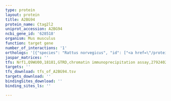 ```yaml
---
type: protein
layout: protein
title: A2BG94
protein_name: Ctag2l2
uniprot_accession: A2BG94
ncbi_gene_id: '628518'
organism: Mus musculus
function: target gene
number_of_interactions: '1'
orthologs: '[{"species": "Rattus norvegicus", "id": ["<a href=\"/protein/a0a0g2k6q0\">A0A0G2K6Q0</a>"]}]'
jaspar_matrices: ''
tfs: Nrf1,Q9WU00,18181,GTRD,chromatin immunoprecipitation assay,27924024%5Buid%5D,No
targets: ''
tfs_download: tfs_of_A2BG94.tsv
targets_download: ''
bindingSites_download: ''
binding_sites_ls: ''

---
```


